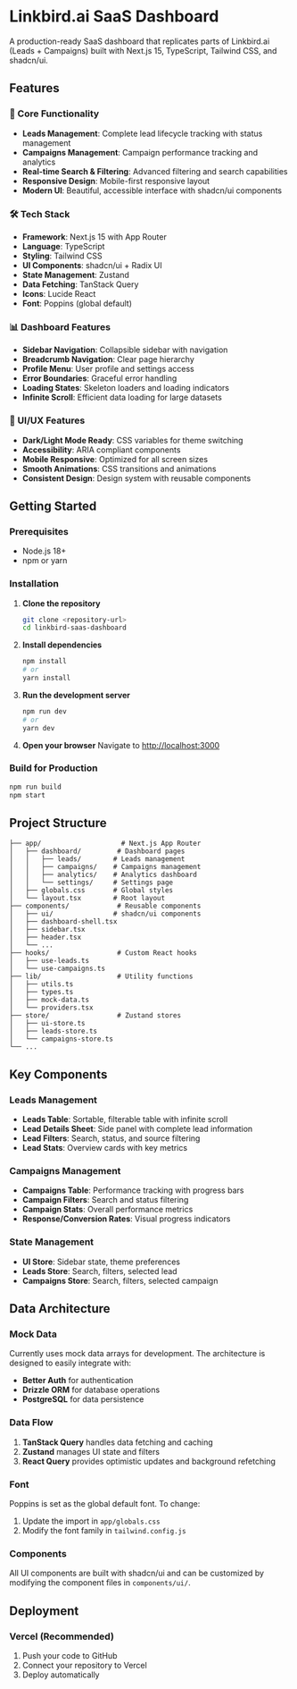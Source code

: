 # Linkbird.ai SaaS Dashboard

A production-ready SaaS dashboard that replicates parts of Linkbird.ai (Leads + Campaigns) built with Next.js 15, TypeScript, Tailwind CSS, and shadcn/ui.

## Features

### 🎯 Core Functionality
- **Leads Management**: Complete lead lifecycle tracking with status management
- **Campaigns Management**: Campaign performance tracking and analytics
- **Real-time Search & Filtering**: Advanced filtering and search capabilities
- **Responsive Design**: Mobile-first responsive layout
- **Modern UI**: Beautiful, accessible interface with shadcn/ui components

### 🛠 Tech Stack
- **Framework**: Next.js 15 with App Router
- **Language**: TypeScript
- **Styling**: Tailwind CSS
- **UI Components**: shadcn/ui + Radix UI
- **State Management**: Zustand
- **Data Fetching**: TanStack Query
- **Icons**: Lucide React
- **Font**: Poppins (global default)

### 📊 Dashboard Features
- **Sidebar Navigation**: Collapsible sidebar with navigation
- **Breadcrumb Navigation**: Clear page hierarchy
- **Profile Menu**: User profile and settings access
- **Error Boundaries**: Graceful error handling
- **Loading States**: Skeleton loaders and loading indicators
- **Infinite Scroll**: Efficient data loading for large datasets

### 🎨 UI/UX Features
- **Dark/Light Mode Ready**: CSS variables for theme switching
- **Accessibility**: ARIA compliant components
- **Mobile Responsive**: Optimized for all screen sizes
- **Smooth Animations**: CSS transitions and animations
- **Consistent Design**: Design system with reusable components

## Getting Started

### Prerequisites
- Node.js 18+ 
- npm or yarn

### Installation

1. **Clone the repository**
   ```bash
   git clone <repository-url>
   cd linkbird-saas-dashboard
   ```

2. **Install dependencies**
   ```bash
   npm install
   # or
   yarn install
   ```

3. **Run the development server**
   ```bash
   npm run dev
   # or
   yarn dev
   ```

4. **Open your browser**
   Navigate to [http://localhost:3000](http://localhost:3000)

### Build for Production

```bash
npm run build
npm start
```

## Project Structure

```
├── app/                    # Next.js App Router
│   ├── dashboard/         # Dashboard pages
│   │   ├── leads/        # Leads management
│   │   ├── campaigns/    # Campaigns management
│   │   ├── analytics/    # Analytics dashboard
│   │   └── settings/     # Settings page
│   ├── globals.css       # Global styles
│   └── layout.tsx        # Root layout
├── components/            # Reusable components
│   ├── ui/               # shadcn/ui components
│   ├── dashboard-shell.tsx
│   ├── sidebar.tsx
│   ├── header.tsx
│   └── ...
├── hooks/                 # Custom React hooks
│   ├── use-leads.ts
│   └── use-campaigns.ts
├── lib/                   # Utility functions
│   ├── utils.ts
│   ├── types.ts
│   ├── mock-data.ts
│   └── providers.tsx
├── store/                 # Zustand stores
│   ├── ui-store.ts
│   ├── leads-store.ts
│   └── campaigns-store.ts
└── ...
```

## Key Components

### Leads Management
- **Leads Table**: Sortable, filterable table with infinite scroll
- **Lead Details Sheet**: Side panel with complete lead information
- **Lead Filters**: Search, status, and source filtering
- **Lead Stats**: Overview cards with key metrics

### Campaigns Management
- **Campaigns Table**: Performance tracking with progress bars
- **Campaign Filters**: Search and status filtering
- **Campaign Stats**: Overall performance metrics
- **Response/Conversion Rates**: Visual progress indicators

### State Management
- **UI Store**: Sidebar state, theme preferences
- **Leads Store**: Search, filters, selected lead
- **Campaigns Store**: Search, filters, selected campaign

## Data Architecture

### Mock Data
Currently uses mock data arrays for development. The architecture is designed to easily integrate with:
- **Better Auth** for authentication
- **Drizzle ORM** for database operations
- **PostgreSQL** for data persistence

### Data Flow
1. **TanStack Query** handles data fetching and caching
2. **Zustand** manages UI state and filters
3. **React Query** provides optimistic updates and background refetching


### Font
Poppins is set as the global default font. To change:

1. Update the import in `app/globals.css`
2. Modify the font family in `tailwind.config.js`

### Components
All UI components are built with shadcn/ui and can be customized by modifying the component files in `components/ui/`.

## Deployment

### Vercel (Recommended)
1. Push your code to GitHub
2. Connect your repository to Vercel
3. Deploy automatically
